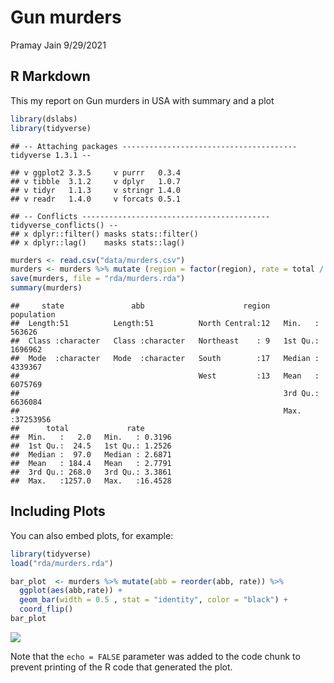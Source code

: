Gun murders
================
Pramay Jain
9/29/2021

## R Markdown

This my report on Gun murders in USA with summary and a plot

``` r
library(dslabs)
library(tidyverse)
```

    ## -- Attaching packages --------------------------------------- tidyverse 1.3.1 --

    ## v ggplot2 3.3.5     v purrr   0.3.4
    ## v tibble  3.1.2     v dplyr   1.0.7
    ## v tidyr   1.1.3     v stringr 1.4.0
    ## v readr   1.4.0     v forcats 0.5.1

    ## -- Conflicts ------------------------------------------ tidyverse_conflicts() --
    ## x dplyr::filter() masks stats::filter()
    ## x dplyr::lag()    masks stats::lag()

``` r
murders <- read.csv("data/murders.csv")
murders <- murders %>% mutate (region = factor(region), rate = total / population * 10^5)
save(murders, file = "rda/murders.rda")
summary(murders)
```

    ##     state               abb                      region     population      
    ##  Length:51          Length:51          North Central:12   Min.   :  563626  
    ##  Class :character   Class :character   Northeast    : 9   1st Qu.: 1696962  
    ##  Mode  :character   Mode  :character   South        :17   Median : 4339367  
    ##                                        West         :13   Mean   : 6075769  
    ##                                                           3rd Qu.: 6636084  
    ##                                                           Max.   :37253956  
    ##      total             rate        
    ##  Min.   :   2.0   Min.   : 0.3196  
    ##  1st Qu.:  24.5   1st Qu.: 1.2526  
    ##  Median :  97.0   Median : 2.6871  
    ##  Mean   : 184.4   Mean   : 2.7791  
    ##  3rd Qu.: 268.0   3rd Qu.: 3.3861  
    ##  Max.   :1257.0   Max.   :16.4528

## Including Plots

You can also embed plots, for example:

``` r
library(tidyverse)
load("rda/murders.rda")

bar_plot  <- murders %>% mutate(abb = reorder(abb, rate)) %>%
  ggplot(aes(abb,rate)) + 
  geom_bar(width = 0.5 , stat = "identity", color = "black") + 
  coord_flip()
bar_plot
```

![](report_files/figure-gfm/unnamed-chunk-2-1.png)<!-- -->

Note that the `echo = FALSE` parameter was added to the code chunk to
prevent printing of the R code that generated the plot.
